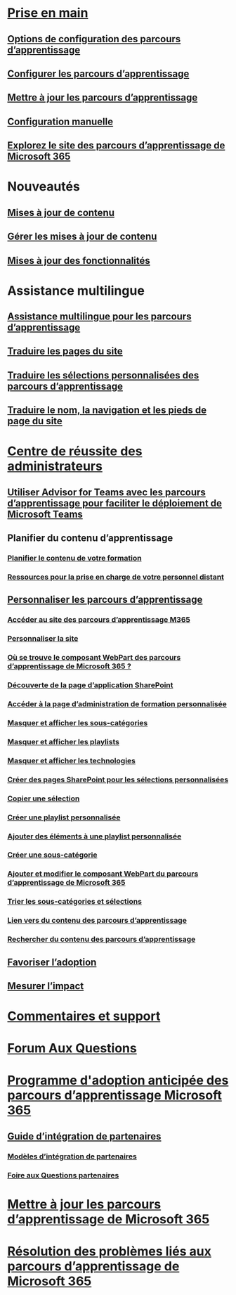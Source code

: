 # [Prise en main](index.md)  
## [Options de configuration des parcours d’apprentissage](custom_setupoptions.md)
## [Configurer les parcours d’apprentissage](custom_provision.md)
## [Mettre à jour les parcours d’apprentissage](custom_update.md)
## [Configuration manuelle](custom_manualsetup.md)
## [Explorez le site des parcours d’apprentissage de Microsoft 365](custom_exploresite.md)
# Nouveautés 
## [Mises à jour de contenu](custom_contentupdates.md) 
## [Gérer les mises à jour de contenu](custom_contentupdatesmanage.md)
## [Mises à jour des fonctionnalités](custom_featureupdates.md)
# Assistance multilingue
## [Assistance multilingue pour les parcours d’apprentissage](custom_overview_ml.md)
## [Traduire les pages du site](custom_translate_page_ml.md)
## [Traduire les sélections personnalisées des parcours d’apprentissage](custom_translate_pl_ml.md)
## [Traduire le nom, la navigation et les pieds de page du site](custom_sitenamenav_ml.md)
# [Centre de réussite des administrateurs](custom_successcenter.md)
## [Utiliser Advisor for Teams avec les parcours d’apprentissage pour faciliter le déploiement de Microsoft Teams](custom_teamsadvisor.md)
## Planifier du contenu d’apprentissage 
### [Planifier le contenu de votre formation](custom_plancontent.md)
### [Ressources pour la prise en charge de votre personnel distant](custom_plancontent_remoteresources.md)
## [Personnaliser les parcours d’apprentissage](custom_overview.md)
### [Accéder au site des parcours d’apprentissage M365](custom_goto.md)
### [Personnaliser la site](custom_edithelp.md)
### [Où se trouve le composant WebPart des parcours d’apprentissage de Microsoft 365 ?](custom_whereiswebpart.md)
### [Découverte de la page d’application SharePoint](custom_apppages.md)
### [Accéder à la page d’administration de formation personnalisée](custom_accessadmin.md)
### [Masquer et afficher les sous-catégories](custom_hideshowsub.md)
### [Masquer et afficher les playlists](custom_hideshowplaylists.md)
### [Masquer et afficher les technologies](custom_hideshowtech.md)
### [Créer des pages SharePoint pour les sélections personnalisées](custom_createnewpage.md)
### [Copier une sélection](custom_copyplaylist.md)
### [Créer une playlist personnalisée](custom_createnewplaylist.md)
### [Ajouter des éléments à une playlist personnalisée](custom_addassets.md)
### [Créer une sous-catégorie](custom_createnewcat.md)
### [Ajouter et modifier le composant WebPart du parcours d’apprentissage de Microsoft 365](custom_addwebpart.md)
### [Trier les sous-catégories et sélections](custom_sortsubplay.md)
### [Lien vers du contenu des parcours d’apprentissage](custom_linking.md)
### [Rechercher du contenu des parcours d’apprentissage](custom_search.md)
## [Favoriser l’adoption](driveadoption.md)
## [Mesurer l’impact](custom_measureimpact.md)
# [Commentaires et support](feedback.md)
# [Forum Aux Questions](faq.md)
# [Programme d'adoption anticipée des parcours d’apprentissage Microsoft 365](custom_partnerguide.md)
## [Guide d’intégration de partenaires](custom_partnerguide_getfam.md)
### [Modèles d’intégration de partenaires](custom_partnerguide_contint.md) 
### [Foire aux Questions partenaires](custom_partner.md)
# [Mettre à jour les parcours d’apprentissage de Microsoft 365](custom_update.md)
# [Résolution des problèmes liés aux parcours d’apprentissage de Microsoft 365](custom_troubleshooting.md) 